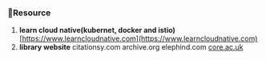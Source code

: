 ### 🧾Resource
 1. **learn cloud native(kubernet, docker and istio)** [https://www.learncloudnative.com](https://www.learncloudnative.com)
 2. **library website**  citationsy.com archive.org elephind.com [core.ac.uk](core.ac.uk)
